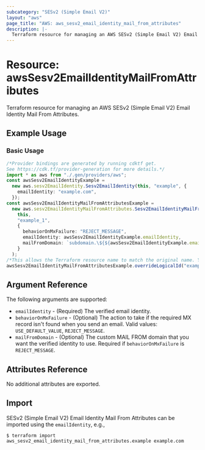 ```yaml
---
subcategory: "SESv2 (Simple Email V2)"
layout: "aws"
page_title: "AWS: aws_sesv2_email_identity_mail_from_attributes"
description: |-
  Terraform resource for managing an AWS SESv2 (Simple Email V2) Email Identity Mail From Attributes.
---
```


# Resource: awsSesv2EmailIdentityMailFromAttributes

Terraform resource for managing an AWS SESv2 (Simple Email V2) Email Identity Mail From Attributes.

## Example Usage

### Basic Usage

```typescript
/*Provider bindings are generated by running cdktf get.
See https://cdk.tf/provider-generation for more details.*/
import * as aws from "./.gen/providers/aws";
const awsSesv2EmailIdentityExample =
  new aws.sesv2EmailIdentity.Sesv2EmailIdentity(this, "example", {
    emailIdentity: "example.com",
  });
const awsSesv2EmailIdentityMailFromAttributesExample =
  new aws.sesv2EmailIdentityMailFromAttributes.Sesv2EmailIdentityMailFromAttributes(
    this,
    "example_1",
    {
      behaviorOnMxFailure: "REJECT_MESSAGE",
      emailIdentity: awsSesv2EmailIdentityExample.emailIdentity,
      mailFromDomain: `subdomain.\${${awsSesv2EmailIdentityExample.emailIdentity}}`,
    }
  );
/*This allows the Terraform resource name to match the original name. You can remove the call if you don't need them to match.*/
awsSesv2EmailIdentityMailFromAttributesExample.overrideLogicalId("example");

```

## Argument Reference

The following arguments are supported:

* `emailIdentity` - (Required) The verified email identity.
* `behaviorOnMxFailure` - (Optional) The action to take if the required MX record isn't found when you send an email. Valid values: `USE_DEFAULT_VALUE`, `REJECT_MESSAGE`.
* `mailFromDomain` - (Optional) The custom MAIL FROM domain that you want the verified identity to use. Required if `behaviorOnMxFailure` is `REJECT_MESSAGE`.

## Attributes Reference

No additional attributes are exported.

## Import

SESv2 (Simple Email V2) Email Identity Mail From Attributes can be imported using the `emailIdentity`, e.g.,

```console
$ terraform import aws_sesv2_email_identity_mail_from_attributes.example example.com
```
